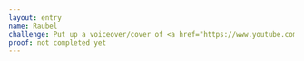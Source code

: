 ```yaml
---
layout: entry
name: Raubel
challenge: Put up a voiceover/cover of <a href="https://www.youtube.com/watch?v=gavEC5aWAzM">Love Is An Open Door</a> with a friend on youtube!
proof: not completed yet
---
```

